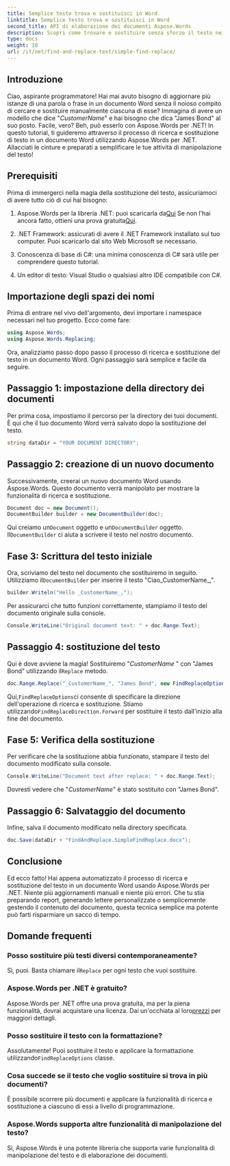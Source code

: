 ```yaml
---
title: Semplice testo trova e sostituisci in Word
linktitle: Semplice testo trova e sostituisci in Word
second_title: API di elaborazione dei documenti Aspose.Words
description: Scopri come trovare e sostituire senza sforzo il testo nei documenti Word utilizzando Aspose.Words per .NET. Guida dettagliata inclusa.
type: docs
weight: 10
url: /it/net/find-and-replace-text/simple-find-replace/
---
```

## Introduzione

Ciao, aspirante programmatore! Hai mai avuto bisogno di aggiornare più istanze di una parola o frase in un documento Word senza il noioso compito di cercare e sostituire manualmente ciascuna di esse? Immagina di avere un modello che dice "_CustomerName_" e hai bisogno che dica "James Bond" al suo posto. Facile, vero? Beh, può esserlo con Aspose.Words per .NET! In questo tutorial, ti guideremo attraverso il processo di ricerca e sostituzione di testo in un documento Word utilizzando Aspose.Words per .NET. Allacciati le cinture e preparati a semplificare le tue attività di manipolazione del testo!

## Prerequisiti

Prima di immergerci nella magia della sostituzione del testo, assicuriamoci di avere tutto ciò di cui hai bisogno:

1.  Aspose.Words per la libreria .NET: puoi scaricarla da[Qui](https://releases.aspose.com/words/net/) Se non l'hai ancora fatto, ottieni una prova gratuita[Qui](https://releases.aspose.com/).

2. .NET Framework: assicurati di avere il .NET Framework installato sul tuo computer. Puoi scaricarlo dal sito Web Microsoft se necessario.

3. Conoscenza di base di C#: una minima conoscenza di C# sarà utile per comprendere questo tutorial.

4. Un editor di testo: Visual Studio o qualsiasi altro IDE compatibile con C#.

## Importazione degli spazi dei nomi

Prima di entrare nel vivo dell'argomento, devi importare i namespace necessari nel tuo progetto. Ecco come fare:

```csharp
using Aspose.Words;
using Aspose.Words.Replacing;
```

Ora, analizziamo passo dopo passo il processo di ricerca e sostituzione del testo in un documento Word. Ogni passaggio sarà semplice e facile da seguire.

## Passaggio 1: impostazione della directory dei documenti

Per prima cosa, impostiamo il percorso per la directory dei tuoi documenti. È qui che il tuo documento Word verrà salvato dopo la sostituzione del testo.

```csharp
string dataDir = "YOUR DOCUMENT DIRECTORY";
```

## Passaggio 2: creazione di un nuovo documento

Successivamente, creerai un nuovo documento Word usando Aspose.Words. Questo documento verrà manipolato per mostrare la funzionalità di ricerca e sostituzione.

```csharp
Document doc = new Document();
DocumentBuilder builder = new DocumentBuilder(doc);
```

 Qui creiamo un`Document` oggetto e un`DocumentBuilder` oggetto. Il`DocumentBuilder` ci aiuta a scrivere il testo nel nostro documento.

## Fase 3: Scrittura del testo iniziale

 Ora, scriviamo del testo nel documento che sostituiremo in seguito. Utilizziamo il`DocumentBuilder` per inserire il testo "Ciao_CustomerName_,".

```csharp
builder.Writeln("Hello _CustomerName_,");
```

Per assicurarci che tutto funzioni correttamente, stampiamo il testo del documento originale sulla console.

```csharp
Console.WriteLine("Original document text: " + doc.Range.Text);
```

## Passaggio 4: sostituzione del testo

Qui è dove avviene la magia! Sostituiremo "_CustomerName_ " con "James Bond" utilizzando il`Replace` metodo. 

```csharp
doc.Range.Replace("_CustomerName_", "James Bond", new FindReplaceOptions(FindReplaceDirection.Forward));
```

 Qui,`FindReplaceOptions`ci consente di specificare la direzione dell'operazione di ricerca e sostituzione. Stiamo utilizzando`FindReplaceDirection.Forward` per sostituire il testo dall'inizio alla fine del documento.

## Fase 5: Verifica della sostituzione

Per verificare che la sostituzione abbia funzionato, stampare il testo del documento modificato sulla console.

```csharp
Console.WriteLine("Document text after replace: " + doc.Range.Text);
```

Dovresti vedere che "_CustomerName_" è stato sostituito con "James Bond".

## Passaggio 6: Salvataggio del documento

Infine, salva il documento modificato nella directory specificata.

```csharp
doc.Save(dataDir + "FindAndReplace.SimpleFindReplace.docx");
```

## Conclusione

Ed ecco fatto! Hai appena automatizzato il processo di ricerca e sostituzione del testo in un documento Word usando Aspose.Words per .NET. Niente più aggiornamenti manuali e niente più errori. Che tu stia preparando report, generando lettere personalizzate o semplicemente gestendo il contenuto del documento, questa tecnica semplice ma potente può farti risparmiare un sacco di tempo.

## Domande frequenti

### Posso sostituire più testi diversi contemporaneamente?
 Sì, puoi. Basta chiamare il`Replace` per ogni testo che vuoi sostituire.

### Aspose.Words per .NET è gratuito?
Aspose.Words per .NET offre una prova gratuita, ma per la piena funzionalità, dovrai acquistare una licenza. Dai un'occhiata al loro[prezzi](https://purchase.aspose.com/buy) per maggiori dettagli.

### Posso sostituire il testo con la formattazione?
 Assolutamente! Puoi sostituire il testo e applicare la formattazione utilizzando`FindReplaceOptions` classe.

### Cosa succede se il testo che voglio sostituire si trova in più documenti?
È possibile scorrere più documenti e applicare la funzionalità di ricerca e sostituzione a ciascuno di essi a livello di programmazione.

### Aspose.Words supporta altre funzionalità di manipolazione del testo?
Sì, Aspose.Words è una potente libreria che supporta varie funzionalità di manipolazione del testo e di elaborazione dei documenti.